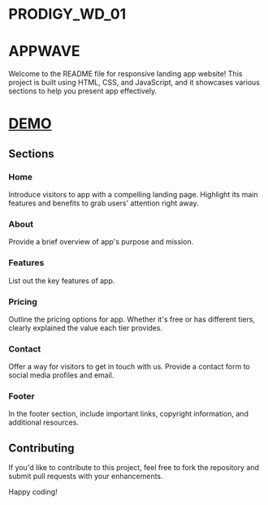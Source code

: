 # PRODIGY_WD_01
# APPWAVE

Welcome to the README file for  responsive landing app website! This project is built using HTML, CSS, and JavaScript, and it showcases various sections to help you present  app effectively.
# [DEMO](https://maham1033.github.io/Responsive-App-Landing-Website/)


## Sections

### Home
Introduce visitors to  app with a compelling landing page. Highlight its main features and benefits to grab users' attention right away.

### About
Provide a brief overview of  app's purpose and mission.

### Features
List out the key features of  app. 

### Pricing
Outline the pricing options for  app. Whether it's free or has different tiers, clearly explained the value each tier provides.

### Contact
Offer a way for visitors to get in touch with us. Provide a contact form  to  social media profiles and email.

### Footer
In the footer section,  include important links, copyright information, and  additional resources.

## Contributing

If you'd like to contribute to this project, feel free to fork the repository and submit pull requests with your enhancements.

Happy coding!
